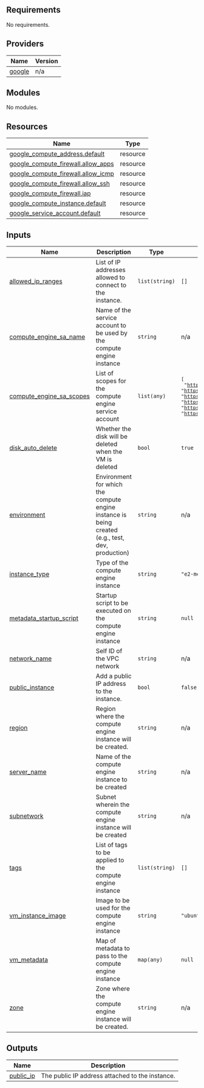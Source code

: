 ## Requirements

No requirements.

## Providers

| Name | Version |
|------|---------|
| <a name="provider_google"></a> [google](#provider\_google) | n/a |

## Modules

No modules.

## Resources

| Name | Type |
|------|------|
| [google_compute_address.default](https://registry.terraform.io/providers/hashicorp/google/latest/docs/resources/compute_address) | resource |
| [google_compute_firewall.allow_apps](https://registry.terraform.io/providers/hashicorp/google/latest/docs/resources/compute_firewall) | resource |
| [google_compute_firewall.allow_icmp](https://registry.terraform.io/providers/hashicorp/google/latest/docs/resources/compute_firewall) | resource |
| [google_compute_firewall.allow_ssh](https://registry.terraform.io/providers/hashicorp/google/latest/docs/resources/compute_firewall) | resource |
| [google_compute_firewall.iap](https://registry.terraform.io/providers/hashicorp/google/latest/docs/resources/compute_firewall) | resource |
| [google_compute_instance.default](https://registry.terraform.io/providers/hashicorp/google/latest/docs/resources/compute_instance) | resource |
| [google_service_account.default](https://registry.terraform.io/providers/hashicorp/google/latest/docs/resources/service_account) | resource |

## Inputs

| Name | Description | Type | Default | Required |
|------|-------------|------|---------|:--------:|
| <a name="input_allowed_ip_ranges"></a> [allowed\_ip\_ranges](#input\_allowed\_ip\_ranges) | List of IP addresses allowed to connect to the instance. | `list(string)` | `[]` | no |
| <a name="input_compute_engine_sa_name"></a> [compute\_engine\_sa\_name](#input\_compute\_engine\_sa\_name) | Name of the service account to be used by the compute engine instance | `string` | n/a | yes |
| <a name="input_compute_engine_sa_scopes"></a> [compute\_engine\_sa\_scopes](#input\_compute\_engine\_sa\_scopes) | List of scopes for the compute engine service account | `list(any)` | <pre>[<br/>  "https://www.googleapis.com/auth/devstorage.read_only",<br/>  "https://www.googleapis.com/auth/logging.write",<br/>  "https://www.googleapis.com/auth/monitoring.write",<br/>  "https://www.googleapis.com/auth/service.management.readonly",<br/>  "https://www.googleapis.com/auth/servicecontrol",<br/>  "https://www.googleapis.com/auth/trace.append"<br/>]</pre> | no |
| <a name="input_disk_auto_delete"></a> [disk\_auto\_delete](#input\_disk\_auto\_delete) | Whether the disk will be deleted when the VM is deleted | `bool` | `true` | no |
| <a name="input_environment"></a> [environment](#input\_environment) | Environment for which the compute engine instance is being created (e.g., test, dev, production) | `string` | n/a | yes |
| <a name="input_instance_type"></a> [instance\_type](#input\_instance\_type) | Type of the compute engine instance | `string` | `"e2-medium"` | no |
| <a name="input_metadata_startup_script"></a> [metadata\_startup\_script](#input\_metadata\_startup\_script) | Startup script to be executed on the compute engine instance | `string` | `null` | no |
| <a name="input_network_name"></a> [network\_name](#input\_network\_name) | Self ID of the VPC network | `string` | n/a | yes |
| <a name="input_public_instance"></a> [public\_instance](#input\_public\_instance) | Add a public IP address to the instance. | `bool` | `false` | no |
| <a name="input_region"></a> [region](#input\_region) | Region where the compute engine instance will be created. | `string` | n/a | yes |
| <a name="input_server_name"></a> [server\_name](#input\_server\_name) | Name of the compute engine instance to be created | `string` | n/a | yes |
| <a name="input_subnetwork"></a> [subnetwork](#input\_subnetwork) | Subnet wherein the compute engine instance will be created | `string` | n/a | yes |
| <a name="input_tags"></a> [tags](#input\_tags) | List of tags to be applied to the compute engine instance | `list(string)` | `[]` | no |
| <a name="input_vm_instance_image"></a> [vm\_instance\_image](#input\_vm\_instance\_image) | Image to be used for the compute engine instance | `string` | `"ubuntu-minimal-2204-jammy-v20250521"` | no |
| <a name="input_vm_metadata"></a> [vm\_metadata](#input\_vm\_metadata) | Map of metadata to pass to the compute engine instance | `map(any)` | `null` | no |
| <a name="input_zone"></a> [zone](#input\_zone) | Zone where the compute engine instance will be created. | `string` | n/a | yes |

## Outputs

| Name | Description |
|------|-------------|
| <a name="output_public_ip"></a> [public\_ip](#output\_public\_ip) | The public IP address attached to the instance. |
